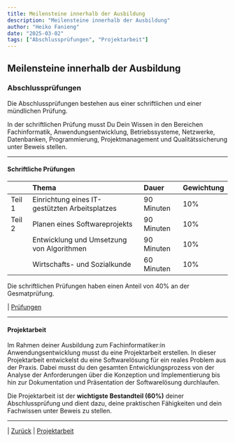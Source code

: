 ```yaml
---
title: Meilensteine innerhalb der Ausbildung
description: "Meilensteine innerhalb der Ausbildung"
author: "Heiko Fanieng"
date: "2025-03-02"
tags: ["Abschlussprüfungen", "Projektarbeit"]
---
```


## Meilensteine innerhalb der Ausbildung

### Abschlussprüfungen

Die Abschlussprüfungen bestehen aus einer schriftlichen und einer mündlichen Prüfung.

In der schriftlichen Prüfung musst Du Dein Wissen in den Bereichen Fachinformatik, Anwendungsentwicklung, Betriebssysteme, Netzwerke, Datenbanken, Programmierung, Projektmanagement und Qualitätssicherung unter Beweis stellen.

---

#### Schriftliche Prüfungen

|  | Thema | Dauer | Gewichtung |
| :--- | :--- | :--- | :--- |
| Teil 1 | Einrichtung eines IT-gestützten Arbeitsplatzes | 90 Minuten | 10% |
| Teil 2 | Planen eines Softwareprojekts | 90 Minuten | 10% |
|  | Entwicklung und Umsetzung von Algorithmen | 90 Minuten | 10% |
|  | Wirtschafts- und Sozialkunde | 60 Minuten | 10% |

Die schriftlichen Prüfungen haben einen Anteil von 40% an der Gesmatprüfung.

| [Prüfungen](01/README.md)

---

#### Projektarbeit

Im Rahmen deiner Ausbildung zum Fachinformatiker:in Anwendungsentwicklung musst du eine Projektarbeit erstellen. In dieser Projektarbeit entwickelst du eine Softwarelösung für ein reales Problem aus der Praxis. Dabei musst du den gesamten Entwicklungsprozess von der Analyse der Anforderungen über die Konzeption und Implementierung bis hin zur Dokumentation und Präsentation der Softwarelösung durchlaufen.

Die Projektarbeit ist der __wichtigste Bestandteil (60%)__ deiner Abschlussprüfung und dient dazu, deine praktischen Fähigkeiten und dein Fachwissen unter Beweis zu stellen.

---

| [Zurück](../README.md) | [Projektarbeit](02/README.md)
